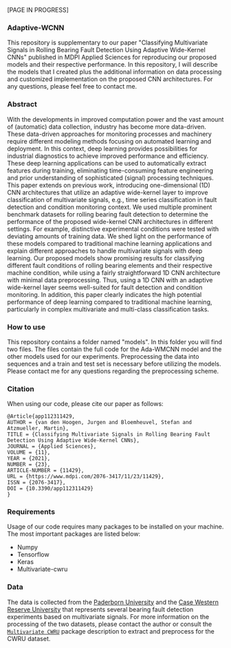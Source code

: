 [PAGE IN PROGRESS]

### Adaptive-WCNN

This repository is supplementary to our paper "Classifying Multivariate Signals in Rolling Bearing Fault Detection Using Adaptive Wide-Kernel CNNs" published in MDPI Applied Sciences for reproducing our proposed models and their respective performance. In this repository, I will describe the models that I created plus the additional information on data processing and customized implementation on the proposed CNN architectures. For any questions, please feel free to contact me.





### Abstract
With the developments in improved computation power and the vast amount of (automatic) data collection, industry has become more data-driven. These data-driven 
approaches for monitoring processes and machinery require different modeling methods focusing on automated learning and deployment. In this context, deep learning 
provides possibilities for industrial diagnostics to achieve improved performance and efficiency. These deep learning applications can be used to automatically 
extract features during training, eliminating time-consuming feature engineering and prior understanding of sophisticated (signal) processing techniques. This paper 
extends on previous work, introducing one-dimensional (1D) CNN architectures that utilize an adaptive wide-kernel layer to improve classification of multivariate 
signals, e.g., time series classification in fault detection and condition monitoring context. We used multiple prominent benchmark datasets for rolling bearing 
fault detection to determine the performance of the proposed wide-kernel CNN architectures in different settings. For example, distinctive experimental conditions 
were tested with deviating amounts of training data. We shed light on the performance of these models compared to traditional machine learning applications and 
explain different approaches to handle multivariate signals with deep learning. Our proposed models show promising results for classifying different fault 
conditions of rolling bearing elements and their respective machine condition, while using a fairly straightforward 1D CNN architecture with minimal data 
preprocessing. Thus, using a 1D CNN with an adaptive wide-kernel layer seems well-suited for fault detection and condition monitoring. In addition, this paper 
clearly indicates the high potential performance of deep learning compared to traditional machine learning, particularly in complex multivariate and multi-class 
classification tasks.


### How to use
This repository contains a folder named "models". In this folder you will find two files. The files contain the full code for the Ada-WMCNN model and the other models used for our experiments. Preprocessing the data into sequences and a train and test set is necessary before utilizing the models. Please contact me for any questions regarding the preprocessing scheme.  

### Citation
When using our code, please cite our paper as follows:
```
@Article{app112311429,
AUTHOR = {van den Hoogen, Jurgen and Bloemheuvel, Stefan and Atzmueller, Martin},
TITLE = {Classifying Multivariate Signals in Rolling Bearing Fault Detection Using Adaptive Wide-Kernel CNNs},
JOURNAL = {Applied Sciences},
VOLUME = {11},
YEAR = {2021},
NUMBER = {23},
ARTICLE-NUMBER = {11429},
URL = {https://www.mdpi.com/2076-3417/11/23/11429},
ISSN = {2076-3417},
DOI = {10.3390/app112311429}
}
```



### Requirements
Usage of our code requires many packages to be installed on your machine. The most important packages are listed below:
* Numpy
* Tensorflow
* Keras
* Multivariate-cwru


### Data
The data is collected from the [Paderborn University][paderborn] and the [Case Western Reserve University][cwru] that represents several bearing fault detection experiments based on multivariate signals.
For more information on the processing of the two datasets, please contact the author or consult the [`Multivariate CWRU`][multivariate_cwru] package description to extract and preprocess for the CWRU dataset. 




[cwru]: <https://csegroups.case.edu/bearingdatacenter/pages/welcome-case-western-reserve-university-bearing-data-center-website>
[multivariate_cwru]: <https://github.com/JvdHoogen/multivariate_cwru>
[paderborn]: <https://mb.uni-paderborn.de/en/kat/main-research/datacenter/bearing-datacenter/data-sets-and-download>


